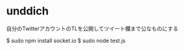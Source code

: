 unddich
=======
自分のTwitterアカウントのTLを公開してツイート欄まで公なものにする

$ sudo npm install socket.io
$ sudo node test.js
